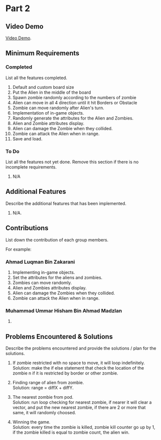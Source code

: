 # Part 2

## Video Demo

[Video Demo](https://youtube.com).

## Minimum Requirements

### Completed

List all the features completed.

1.  Default and custom board size
2.  Put the Alien in the middle of the board
3.  Spawn zombie randomly according to the numbers of zombie
4.  Alien can move in all 4 direction until it hit Borders or Obstacle
5.  Zombie can move randomly after Alien's turn.
6.  Implementation of in-game objects.
7.  Randomly generate the attributes for the Alien and Zombies.
8.  Alien and Zombie attributes display.
8.  Alien can damage the Zombie when they collided.
9.  Zombie can attack the Alien when in range.
10. Save and load.


### To Do

List all the features not yet done. Remove this section if there is no incomplete requirements.

1. N/A

## Additional Features

Describe the additional features that has been implemented.

1. N/A.

## Contributions

List down the contribution of each group members.

For example:

### Ahmad Luqman Bin Zakarani

1. Implementing in-game objects.
2. Set the attributes for the aliens and zombies.
3. Zombies can move randomly.
4. Alien and Zombies attributes display.
5. Alien can damage the Zombies when they collided.
6. Zombie can attack the Alien when in range.

### Muhammad Ummar Hisham Bin Ahmad Madzlan

1. 

## Problems Encountered & Solutions

Describe the problems encountered and provide the solutions / plan for the solutions.

1. If zombie restricted with no space to move, it will loop indefinitely. <br />
Solution: make the if else statement that check the location of the zombie n if it is restricted by border or other zombie.

2. Finding range of alien from zombie.<br />
Solution: range = diffX + diffY.

3. The nearest zombie from pod.<br />
Solution: run loop checking for nearest zombie, if nearer it will clear a vector, and put the new nearest zombie, if there are 2 or more that same, it will randomly choosed.

4. Winning the game.<br />
Solution: every time the zombie is killed, zombie kill counter go up by 1, if the zombie killed is equal to zombie count, the alien win.



